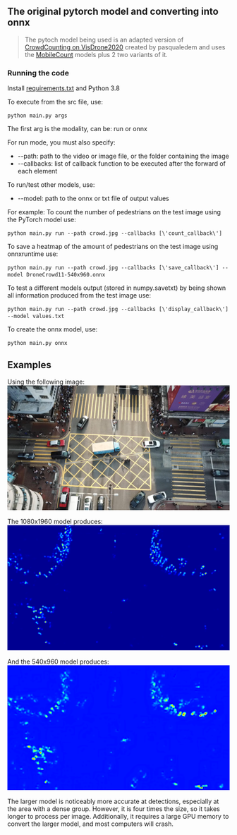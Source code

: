 ## The original pytorch model and converting into onnx
> The pytoch model being used is an adapted version of [CrowdCounting on VisDrone2020](https://github.com/pasqualedem/CrowdCounting-on-VisDrone2020) created by pasqualedem and uses the [MobileCount](https://github.com/SelinaFelton/MobileCount) models plus 2 two variants of it.

### Running the code

Install [requirements.txt](requirements.txt) and Python 3.8

To execute from the src file, use:
  
    python main.py args
    
The first arg is the modality, can be: run or onnx

For run mode, you must also specify:

<ul>
<li>--path: path to the video or image file, or the folder containing the image</li>
<li>--callbacks: list of callback function to be executed after the forward of each element</li>
</ul>

To run/test other models, use:

<ul>
<li>--model: path to the onnx or txt file of output values
</ul>

For example:
To count the number of pedestrians on the test image using the PyTorch model use:

    python main.py run --path crowd.jpg --callbacks [\'count_callback\']
    
To save a heatmap of the amount of pedestrians on the test image using onnxruntime use:
    
    python main.py run --path crowd.jpg --callbacks [\'save_callback\'] --model DroneCrowd11-540x960.onnx
    
To test a different models output (stored in numpy.savetxt) by being shown all information produced from the test image use:
    
    python main.py run --path crowd.jpg --callbacks [\'display_callback\'] --model values.txt

To create the onnx model, use:

    python main.py onnx
    
## Examples

Using the following image: ![example.jpg](example.jpg)

The 1080x1960 model produces: ![](1080x1960.png)

And the 540x960 model produces: ![](heatmap.png)

The larger model is noticeably more accurate at detections, especially at the area with a dense group. However, it is four times the size, so it takes longer to process per image. Additionally, it requires a large GPU memory to convert the larger model, and most computers will crash.
